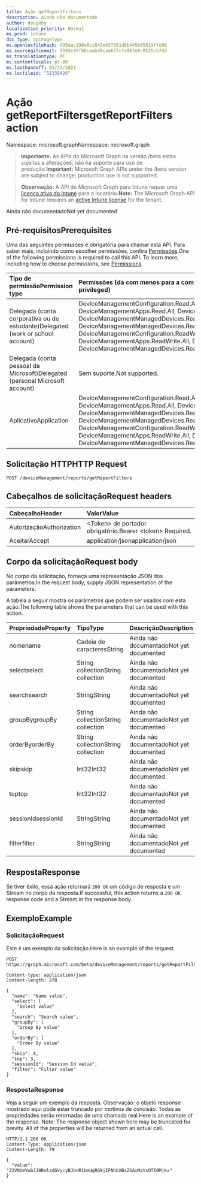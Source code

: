 ```yaml
---
title: Ação getReportFilters
description: Ainda não documentado
author: dougeby
localization_priority: Normal
ms.prod: intune
doc_type: apiPageType
ms.openlocfilehash: 995eac190e8cc843e437361d8b445b05019ffe96
ms.sourcegitcommit: f592c9ff96ceeb40caa67fcfe90fe6c8525cb7d2
ms.translationtype: MT
ms.contentlocale: pt-BR
ms.lasthandoff: 03/23/2021
ms.locfileid: "51156426"
---
```

# <a name="getreportfilters-action"></a><span data-ttu-id="51da9-103">Ação getReportFilters</span><span class="sxs-lookup"><span data-stu-id="51da9-103">getReportFilters action</span></span>

<span data-ttu-id="51da9-104">Namespace: microsoft.graph</span><span class="sxs-lookup"><span data-stu-id="51da9-104">Namespace: microsoft.graph</span></span>

> <span data-ttu-id="51da9-105">**Importante:** As APIs do Microsoft Graph na versão /beta estão sujeitas a alterações; não há suporte para uso de produção.</span><span class="sxs-lookup"><span data-stu-id="51da9-105">**Important:** Microsoft Graph APIs under the /beta version are subject to change; production use is not supported.</span></span>

> <span data-ttu-id="51da9-106">**Observação:** A API do Microsoft Graph para Intune requer uma [licença ativa do Intune](https://go.microsoft.com/fwlink/?linkid=839381) para o locatário.</span><span class="sxs-lookup"><span data-stu-id="51da9-106">**Note:** The Microsoft Graph API for Intune requires an [active Intune license](https://go.microsoft.com/fwlink/?linkid=839381) for the tenant.</span></span>

<span data-ttu-id="51da9-107">Ainda não documentado</span><span class="sxs-lookup"><span data-stu-id="51da9-107">Not yet documented</span></span>

## <a name="prerequisites"></a><span data-ttu-id="51da9-108">Pré-requisitos</span><span class="sxs-lookup"><span data-stu-id="51da9-108">Prerequisites</span></span>
<span data-ttu-id="51da9-p101">Uma das seguintes permissões é obrigatória para chamar esta API. Para saber mais, incluindo como escolher permissões, confira [Permissões](/graph/permissions-reference).</span><span class="sxs-lookup"><span data-stu-id="51da9-p101">One of the following permissions is required to call this API. To learn more, including how to choose permissions, see [Permissions](/graph/permissions-reference).</span></span>

|<span data-ttu-id="51da9-111">Tipo de permissão</span><span class="sxs-lookup"><span data-stu-id="51da9-111">Permission type</span></span>|<span data-ttu-id="51da9-112">Permissões (da com menos para a com mais privilégios)</span><span class="sxs-lookup"><span data-stu-id="51da9-112">Permissions (from least to most privileged)</span></span>|
|:---|:---|
|<span data-ttu-id="51da9-113">Delegada (conta corporativa ou de estudante)</span><span class="sxs-lookup"><span data-stu-id="51da9-113">Delegated (work or school account)</span></span>|<span data-ttu-id="51da9-114">DeviceManagementConfiguration.Read.All, DeviceManagementConfiguration.ReadWrite.All, DeviceManagementApps.Read.All, DeviceManagementApps.ReadWrite.All, DeviceManagementManagedDevices.Read.All, DeviceManagementManagedDevices.ReadWrite.All</span><span class="sxs-lookup"><span data-stu-id="51da9-114">DeviceManagementConfiguration.Read.All, DeviceManagementConfiguration.ReadWrite.All, DeviceManagementApps.Read.All, DeviceManagementApps.ReadWrite.All, DeviceManagementManagedDevices.Read.All, DeviceManagementManagedDevices.ReadWrite.All</span></span>|
|<span data-ttu-id="51da9-115">Delegada (conta pessoal da Microsoft)</span><span class="sxs-lookup"><span data-stu-id="51da9-115">Delegated (personal Microsoft account)</span></span>|<span data-ttu-id="51da9-116">Sem suporte.</span><span class="sxs-lookup"><span data-stu-id="51da9-116">Not supported.</span></span>|
|<span data-ttu-id="51da9-117">Aplicativo</span><span class="sxs-lookup"><span data-stu-id="51da9-117">Application</span></span>|<span data-ttu-id="51da9-118">DeviceManagementConfiguration.Read.All, DeviceManagementConfiguration.ReadWrite.All, DeviceManagementApps.Read.All, DeviceManagementApps.ReadWrite.All, DeviceManagementManagedDevices.Read.All, DeviceManagementManagedDevices.ReadWrite.All</span><span class="sxs-lookup"><span data-stu-id="51da9-118">DeviceManagementConfiguration.Read.All, DeviceManagementConfiguration.ReadWrite.All, DeviceManagementApps.Read.All, DeviceManagementApps.ReadWrite.All, DeviceManagementManagedDevices.Read.All, DeviceManagementManagedDevices.ReadWrite.All</span></span>|

## <a name="http-request"></a><span data-ttu-id="51da9-119">Solicitação HTTP</span><span class="sxs-lookup"><span data-stu-id="51da9-119">HTTP Request</span></span>
<!-- {
  "blockType": "ignored"
}
-->
``` http
POST /deviceManagement/reports/getReportFilters
```

## <a name="request-headers"></a><span data-ttu-id="51da9-120">Cabeçalhos de solicitação</span><span class="sxs-lookup"><span data-stu-id="51da9-120">Request headers</span></span>
|<span data-ttu-id="51da9-121">Cabeçalho</span><span class="sxs-lookup"><span data-stu-id="51da9-121">Header</span></span>|<span data-ttu-id="51da9-122">Valor</span><span class="sxs-lookup"><span data-stu-id="51da9-122">Value</span></span>|
|:---|:---|
|<span data-ttu-id="51da9-123">Autorização</span><span class="sxs-lookup"><span data-stu-id="51da9-123">Authorization</span></span>|<span data-ttu-id="51da9-124">&lt;Token&gt; de portador obrigatório.</span><span class="sxs-lookup"><span data-stu-id="51da9-124">Bearer &lt;token&gt; Required.</span></span>|
|<span data-ttu-id="51da9-125">Aceitar</span><span class="sxs-lookup"><span data-stu-id="51da9-125">Accept</span></span>|<span data-ttu-id="51da9-126">application/json</span><span class="sxs-lookup"><span data-stu-id="51da9-126">application/json</span></span>|

## <a name="request-body"></a><span data-ttu-id="51da9-127">Corpo da solicitação</span><span class="sxs-lookup"><span data-stu-id="51da9-127">Request body</span></span>
<span data-ttu-id="51da9-128">No corpo da solicitação, forneça uma representação JSON dos parâmetros.</span><span class="sxs-lookup"><span data-stu-id="51da9-128">In the request body, supply JSON representation of the parameters.</span></span>

<span data-ttu-id="51da9-129">A tabela a seguir mostra os parâmetros que podem ser usados com esta ação.</span><span class="sxs-lookup"><span data-stu-id="51da9-129">The following table shows the parameters that can be used with this action.</span></span>

|<span data-ttu-id="51da9-130">Propriedade</span><span class="sxs-lookup"><span data-stu-id="51da9-130">Property</span></span>|<span data-ttu-id="51da9-131">Tipo</span><span class="sxs-lookup"><span data-stu-id="51da9-131">Type</span></span>|<span data-ttu-id="51da9-132">Descrição</span><span class="sxs-lookup"><span data-stu-id="51da9-132">Description</span></span>|
|:---|:---|:---|
|<span data-ttu-id="51da9-133">nome</span><span class="sxs-lookup"><span data-stu-id="51da9-133">name</span></span>|<span data-ttu-id="51da9-134">Cadeia de caracteres</span><span class="sxs-lookup"><span data-stu-id="51da9-134">String</span></span>|<span data-ttu-id="51da9-135">Ainda não documentado</span><span class="sxs-lookup"><span data-stu-id="51da9-135">Not yet documented</span></span>|
|<span data-ttu-id="51da9-136">select</span><span class="sxs-lookup"><span data-stu-id="51da9-136">select</span></span>|<span data-ttu-id="51da9-137">String collection</span><span class="sxs-lookup"><span data-stu-id="51da9-137">String collection</span></span>|<span data-ttu-id="51da9-138">Ainda não documentado</span><span class="sxs-lookup"><span data-stu-id="51da9-138">Not yet documented</span></span>|
|<span data-ttu-id="51da9-139">search</span><span class="sxs-lookup"><span data-stu-id="51da9-139">search</span></span>|<span data-ttu-id="51da9-140">String</span><span class="sxs-lookup"><span data-stu-id="51da9-140">String</span></span>|<span data-ttu-id="51da9-141">Ainda não documentado</span><span class="sxs-lookup"><span data-stu-id="51da9-141">Not yet documented</span></span>|
|<span data-ttu-id="51da9-142">groupBy</span><span class="sxs-lookup"><span data-stu-id="51da9-142">groupBy</span></span>|<span data-ttu-id="51da9-143">String collection</span><span class="sxs-lookup"><span data-stu-id="51da9-143">String collection</span></span>|<span data-ttu-id="51da9-144">Ainda não documentado</span><span class="sxs-lookup"><span data-stu-id="51da9-144">Not yet documented</span></span>|
|<span data-ttu-id="51da9-145">orderBy</span><span class="sxs-lookup"><span data-stu-id="51da9-145">orderBy</span></span>|<span data-ttu-id="51da9-146">String collection</span><span class="sxs-lookup"><span data-stu-id="51da9-146">String collection</span></span>|<span data-ttu-id="51da9-147">Ainda não documentado</span><span class="sxs-lookup"><span data-stu-id="51da9-147">Not yet documented</span></span>|
|<span data-ttu-id="51da9-148">skip</span><span class="sxs-lookup"><span data-stu-id="51da9-148">skip</span></span>|<span data-ttu-id="51da9-149">Int32</span><span class="sxs-lookup"><span data-stu-id="51da9-149">Int32</span></span>|<span data-ttu-id="51da9-150">Ainda não documentado</span><span class="sxs-lookup"><span data-stu-id="51da9-150">Not yet documented</span></span>|
|<span data-ttu-id="51da9-151">top</span><span class="sxs-lookup"><span data-stu-id="51da9-151">top</span></span>|<span data-ttu-id="51da9-152">Int32</span><span class="sxs-lookup"><span data-stu-id="51da9-152">Int32</span></span>|<span data-ttu-id="51da9-153">Ainda não documentado</span><span class="sxs-lookup"><span data-stu-id="51da9-153">Not yet documented</span></span>|
|<span data-ttu-id="51da9-154">sessionId</span><span class="sxs-lookup"><span data-stu-id="51da9-154">sessionId</span></span>|<span data-ttu-id="51da9-155">String</span><span class="sxs-lookup"><span data-stu-id="51da9-155">String</span></span>|<span data-ttu-id="51da9-156">Ainda não documentado</span><span class="sxs-lookup"><span data-stu-id="51da9-156">Not yet documented</span></span>|
|<span data-ttu-id="51da9-157">filter</span><span class="sxs-lookup"><span data-stu-id="51da9-157">filter</span></span>|<span data-ttu-id="51da9-158">String</span><span class="sxs-lookup"><span data-stu-id="51da9-158">String</span></span>|<span data-ttu-id="51da9-159">Ainda não documentado</span><span class="sxs-lookup"><span data-stu-id="51da9-159">Not yet documented</span></span>|



## <a name="response"></a><span data-ttu-id="51da9-160">Resposta</span><span class="sxs-lookup"><span data-stu-id="51da9-160">Response</span></span>
<span data-ttu-id="51da9-161">Se tiver êxito, essa ação retornará `200 OK` um código de resposta e um Stream no corpo da resposta.</span><span class="sxs-lookup"><span data-stu-id="51da9-161">If successful, this action returns a `200 OK` response code and a Stream in the response body.</span></span>

## <a name="example"></a><span data-ttu-id="51da9-162">Exemplo</span><span class="sxs-lookup"><span data-stu-id="51da9-162">Example</span></span>

### <a name="request"></a><span data-ttu-id="51da9-163">Solicitação</span><span class="sxs-lookup"><span data-stu-id="51da9-163">Request</span></span>
<span data-ttu-id="51da9-164">Este é um exemplo da solicitação.</span><span class="sxs-lookup"><span data-stu-id="51da9-164">Here is an example of the request.</span></span>
``` http
POST https://graph.microsoft.com/beta/deviceManagement/reports/getReportFilters

Content-type: application/json
Content-length: 278

{
  "name": "Name value",
  "select": [
    "Select value"
  ],
  "search": "Search value",
  "groupBy": [
    "Group By value"
  ],
  "orderBy": [
    "Order By value"
  ],
  "skip": 4,
  "top": 3,
  "sessionId": "Session Id value",
  "filter": "Filter value"
}
```

### <a name="response"></a><span data-ttu-id="51da9-165">Resposta</span><span class="sxs-lookup"><span data-stu-id="51da9-165">Response</span></span>
<span data-ttu-id="51da9-p102">Veja a seguir um exemplo da resposta. Observação: o objeto response mostrado aqui pode estar truncado por motivos de concisão. Todas as propriedades serão retornadas de uma chamada real.</span><span class="sxs-lookup"><span data-stu-id="51da9-p102">Here is an example of the response. Note: The response object shown here may be truncated for brevity. All of the properties will be returned from an actual call.</span></span>
``` http
HTTP/1.1 200 OK
Content-Type: application/json
Content-Length: 79

{
  "value": "Z2V0UmVwb3J0RmlsdGVycyBJbnR1bmUgRG9jIFNhbXBsZSAxMzYxOTI0Mjkx"
}
```




